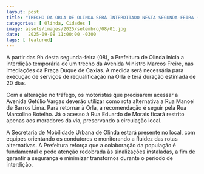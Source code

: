 ```yaml
---
layout: post
title: "TRECHO DA ORLA DE OLINDA SERÁ INTERDITADO NESTA SEGUNDA-FEIRA (08), ÀS 9H"
categories: [ Olinda, Cidades ]
image: assets/images/2025/setembro/08/01.jpg
date:   2025-09-08 11:00:00 -0300
tags: [ featured]
---
```

A partir das 9h desta segunda-feira (08), a Prefeitura de Olinda inicia a interdição temporária de um trecho da Avenida Ministro Marcos Freire, nas imediações da Praça Duque de Caxias. A medida será necessária para execução de serviços de requalificação na Orla e terá duração estimada de 20 dias.

Com a alteração no tráfego, os motoristas que precisarem acessar a Avenida Getúlio Vargas deverão utilizar como rota alternativa a Rua Manoel de Barros Lima. Para retornar à Orla, a recomendação é seguir pela Rua Marcolino Botelho. Já o acesso à Rua Eduardo de Morais ficará restrito apenas aos moradores da via, preservando a circulação local.

A Secretaria de Mobilidade Urbana de Olinda estará presente no local, com equipes orientando os condutores e monitorando a fluidez das rotas alternativas. A Prefeitura reforça que a colaboração da população é fundamental e pede atenção redobrada às sinalizações instaladas, a fim de garantir a segurança e minimizar transtornos durante o período de interdição.
